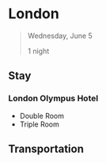 # London

> Wednesday, June 5
> 
> 1 night

## Stay

### London Olympus Hotel

* Double Room
* Triple Room

## Transportation